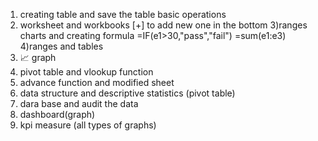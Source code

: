 1) creating table and save the table
  basic operations
2) worksheet and workbooks
   [+] to add new one
   in the bottom
3)ranges charts and creating formula 
  =IF(e1>30,"pass","fail")
  =sum(e1:e3)
4)ranges and tables
5) 📈 graph
6) pivot table and vlookup function
7) advance function and modified sheet
8) data structure and descriptive statistics (pivot table)
9) dara base and audit the data
10) dashboard(graph)
11) kpi measure (all types of graphs)
